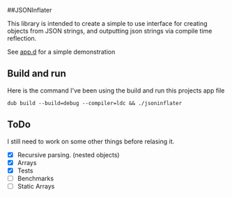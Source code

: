 ##JSONInflater

This library is intended to create a simple to use interface for creating objects from JSON strings, and outputting json strings via compile time reflection.

See [app.d](https://github.com/rharriso/JSONInflater.d/blob/master/source/app.d) for a simple demonstration

## Build and run

Here is the command I've been using the build and run this projects app file

```
dub build --build=debug --compiler=ldc && ./jsoninflater 

```

## ToDo

I still need to work on some other things before relasing it.

* [x] Recursive parsing. (nested objects)
* [x] Arrays
* [x] Tests
* [ ] Benchmarks
* [ ] Static Arrays
